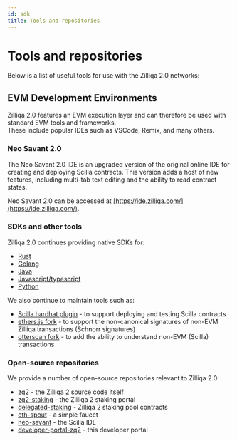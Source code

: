 ```yaml
---
id: sdk
title: Tools and repositories
---
```


<!-- markdownlint-disable MD025 MD042 MD013 -->

# Tools and repositories

Below is a list of useful tools for use with the Zilliqa 2.0 networks:

## EVM Development Environments

Zilliqa 2.0 features an EVM execution layer and can therefore be used with standard EVM tools and frameworks.</br>
These include popular IDEs such as VSCode, Remix, and many others.

### Neo Savant 2.0

The Neo Savant 2.0 IDE is an upgraded version of the original online IDE for creating and deploying Scilla contracts. This version adds a host of new features, including multi-tab text editing and the ability to read contract states.

Neo Savant 2.0 can be accessed at [https://ide.zilliqa.com/](https://ide.zilliqa.com/).

### SDKs and other tools

Zilliqa 2.0 continues providing native SDKs for:

- [Rust](https://crates.io/crates/zilliqa-rs)
- [Golang](https://github.com/Zilliqa/gozilliqa-sdk)
- [Java](https://github.com/Zilliqa/zilliqa-developer/tree/main/products/laksaj)
- [Javascript/typescript](https://www.npmjs.com/package/@zilliqa-js/zilliqa)
- [Python](https://github.com/zilliqa/pyzil)

We also continue to maintain tools such as:

- [Scilla hardhat plugin](https://github.com/Zilliqa/hardhat-scilla-plugin) - to support deploying and testing Scilla contracts
- [ethers.js fork](https://github.com/Zilliqa/ethers.js) - to support the non-canonical signatures of non-EVM Zilliqa transactions (Schnorr signatures)
- [otterscan fork](https://github.com/Zilliqa/otterscan) - to add the ability to understand non-EVM (Scilla) transactions

### Open-source repositories

We provide a number of open-source repositories relevant to Zilliqa 2.0:

- [zq2](https://github.com/Zilliqa/zq2) - the Zilliqa 2 source code itself
- [zq2-staking](https://github.com/zilliqa/zq2-staking) - the Zilliqa 2 staking portal
- [delegated-staking](https://github.com/zilliqa/delegated_staking/) - Zilliqa 2 staking pool contracts
- [eth-spout](https://github.com/Zilliqa/zilliqa-developer/tree/main/products/eth-spout) - a simple faucet
- [neo-savant](https://github.com/Zilliqa/zilliqa-developer/tree/main/products/neo-savant) - the Scilla IDE
- [developer-portal-zq2](https://dev.zilliqa.com) - this developer portal
